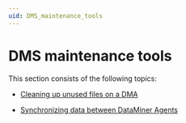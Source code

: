 ```yaml
---
uid: DMS_maintenance_tools
---
```


# DMS maintenance tools

This section consists of the following topics:

- [Cleaning up unused files on a DMA](xref:Cleaning_up_unused_files_on_a_DMA)

- [Synchronizing data between DataMiner Agents](xref:Synchronizing_data_between_DataMiner_Agents)

